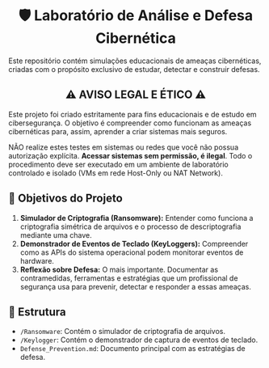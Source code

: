 <h1 align="center"> 🛡️ Laboratório de Análise e Defesa Cibernética </h1>

Este repositório contém simulações educacionais de ameaças cibernéticas, criadas com o propósito exclusivo de estudar, detectar e construir defesas.

<h2 align="center">  ⚠️ AVISO LEGAL E ÉTICO ⚠️ </h2>

Este projeto foi criado estritamente para fins educacionais e de estudo em cibersegurança. O objetivo é compreender como funcionam as ameaças cibernéticas para, assim, aprender a criar sistemas mais seguros.

NÃO realize estes testes em sistemas ou redes que você não possua autorização explícita. **Acessar sistemas sem permissão, é ilegal**. Todo o procedimento deve ser executado em um ambiente de laboratório controlado e isolado (VMs em rede Host-Only ou NAT Network).

## 🎯 Objetivos do Projeto

1.  **Simulador de Criptografia (Ransomware):** Entender como funciona a criptografia simétrica de arquivos e o processo de descriptografia mediante uma chave.
2.  **Demonstrador de Eventos de Teclado (KeyLoggers):** Compreender como as APIs do sistema operacional podem monitorar eventos de hardware.
3.  **Reflexão sobre Defesa:** O mais importante. Documentar as contramedidas, ferramentas e estratégias que um profissional de segurança usa para prevenir, detectar e responder a essas ameaças.

## 📂 Estrutura

* `/Ransomware`: Contém o simulador de criptografia de arquivos.
* `/Keylogger`: Contém o demonstrador de captura de eventos de teclado.
* `Defense_Prevention.md`: Documento principal com as estratégias de defesa.



